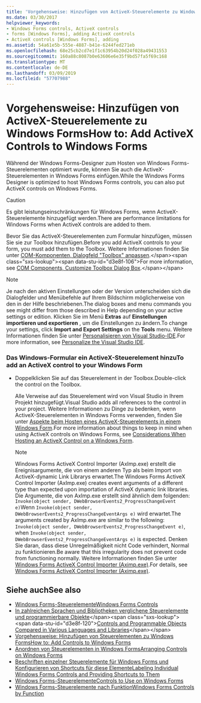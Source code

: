 ```yaml
---
title: 'Vorgehensweise: Hinzufügen von ActiveX-Steuerelemente zu Windows Forms'
ms.date: 03/30/2017
helpviewer_keywords:
- Windows Forms controls, ActiveX controls
- forms [Windows Forms], adding ActiveX controls
- ActiveX controls [Windows Forms], adding
ms.assetid: 54a61e5b-555e-4887-b41e-6244fed271eb
ms.openlocfilehash: 68e25cb2cd7e1f1c63954b20d24f028a49431553
ms.sourcegitcommit: 160a88c8087b0e63606e6e35f9bd57fa5f69c168
ms.translationtype: MT
ms.contentlocale: de-DE
ms.lasthandoff: 03/09/2019
ms.locfileid: "57707988"
---
```

# <a name="how-to-add-activex-controls-to-windows-forms"></a><span data-ttu-id="d3e8f-102">Vorgehensweise: Hinzufügen von ActiveX-Steuerelemente zu Windows Forms</span><span class="sxs-lookup"><span data-stu-id="d3e8f-102">How to: Add ActiveX Controls to Windows Forms</span></span>
<span data-ttu-id="d3e8f-103">Während der Windows Forms-Designer zum Hosten von Windows Forms-Steuerelementen optimiert wurde, können Sie auch die ActiveX-Steuerelementen in Windows Forms einfügen.</span><span class="sxs-lookup"><span data-stu-id="d3e8f-103">While the Windows Forms Designer is optimized to host Windows Forms controls, you can also put ActiveX controls on Windows Forms.</span></span>  
  
> [!CAUTION]
>  <span data-ttu-id="d3e8f-104">Es gibt leistungseinschränkungen für Windows Forms, wenn ActiveX-Steuerelemente hinzugefügt werden.</span><span class="sxs-lookup"><span data-stu-id="d3e8f-104">There are performance limitations for Windows Forms when ActiveX controls are added to them.</span></span>  
  
 <span data-ttu-id="d3e8f-105">Bevor Sie das ActiveX-Steuerelementen zum Formular hinzufügen, müssen Sie sie zur Toolbox hinzufügen.</span><span class="sxs-lookup"><span data-stu-id="d3e8f-105">Before you add ActiveX controls to your form, you must add them to the Toolbox.</span></span> <span data-ttu-id="d3e8f-106">Weitere Informationen finden Sie unter [COM-Komponenten, Dialogfeld "Toolbox" anpassen](https://docs.microsoft.com/previous-versions/visualstudio/visual-studio-2010/cby6tzh5(v=vs.100)).</span><span class="sxs-lookup"><span data-stu-id="d3e8f-106">For more information, see [COM Components, Customize Toolbox Dialog Box](https://docs.microsoft.com/previous-versions/visualstudio/visual-studio-2010/cby6tzh5(v=vs.100)).</span></span>  
  
> [!NOTE]
>  <span data-ttu-id="d3e8f-107">Je nach den aktiven Einstellungen oder der Version unterscheiden sich die Dialogfelder und Menübefehle auf Ihrem Bildschirm möglicherweise von den in der Hilfe beschriebenen.</span><span class="sxs-lookup"><span data-stu-id="d3e8f-107">The dialog boxes and menu commands you see might differ from those described in Help depending on your active settings or edition.</span></span> <span data-ttu-id="d3e8f-108">Klicken Sie im Menü **Extras** auf **Einstellungen importieren und exportieren** , um die Einstellungen zu ändern.</span><span class="sxs-lookup"><span data-stu-id="d3e8f-108">To change your settings, click **Import and Export Settings** on the **Tools** menu.</span></span> <span data-ttu-id="d3e8f-109">Weitere Informationen finden Sie unter [Personalisieren von Visual Studio-IDE](/visualstudio/ide/personalizing-the-visual-studio-ide).</span><span class="sxs-lookup"><span data-stu-id="d3e8f-109">For more information, see [Personalize the Visual Studio IDE](/visualstudio/ide/personalizing-the-visual-studio-ide).</span></span>  
  
### <a name="to-add-an-activex-control-to-your-windows-form"></a><span data-ttu-id="d3e8f-110">Das Windows-Formular ein ActiveX-Steuerelement hinzu</span><span class="sxs-lookup"><span data-stu-id="d3e8f-110">To add an ActiveX control to your Windows Form</span></span>  
  
-   <span data-ttu-id="d3e8f-111">Doppelklicken Sie auf das Steuerelement in der Toolbox.</span><span class="sxs-lookup"><span data-stu-id="d3e8f-111">Double-click the control on the Toolbox.</span></span>  
  
     <span data-ttu-id="d3e8f-112">Alle Verweise auf das Steuerelement wird von Visual Studio in Ihrem Projekt hinzugefügt.</span><span class="sxs-lookup"><span data-stu-id="d3e8f-112">Visual Studio adds all references to the control in your project.</span></span> <span data-ttu-id="d3e8f-113">Weitere Informationen zu Dinge zu bedenken, wenn ActiveX-Steuerelementen in Windows Forms verwenden, finden Sie unter [Aspekte beim Hosten eines ActiveX-Steuerelements in einem Windows Form](considerations-when-hosting-an-activex-control-on-a-windows-form.md).</span><span class="sxs-lookup"><span data-stu-id="d3e8f-113">For more information about things to keep in mind when using ActiveX controls on Windows Forms, see [Considerations When Hosting an ActiveX Control on a Windows Form](considerations-when-hosting-an-activex-control-on-a-windows-form.md).</span></span>  
  
    > [!NOTE]
    >  <span data-ttu-id="d3e8f-114">Windows Forms ActiveX Control Importer (AxImp.exe) erstellt die Ereignisargumente, die von einem anderen Typ als beim Import von ActiveX-dynamic Link Librarys erwartet.</span><span class="sxs-lookup"><span data-stu-id="d3e8f-114">The Windows Forms ActiveX Control Importer (AxImp.exe) creates event arguments of a different type than expected upon importation of ActiveX dynamic link libraries.</span></span> <span data-ttu-id="d3e8f-115">Die Argumente, die von AxImp.exe erstellt sind ähnlich dem folgenden: `Invoke(object sender, DWebBrowserEvents2_ProgressChangeEvent e)`Wenn `Invoke(object sender, DWebBrowserEvents2_ProgressChangeEventArgs e)` wird erwartet.</span><span class="sxs-lookup"><span data-stu-id="d3e8f-115">The arguments created by AxImp.exe are similar to the following: `Invoke(object sender, DWebBrowserEvents2_ProgressChangeEvent e)`, when `Invoke(object sender, DWebBrowserEvents2_ProgressChangeEventArgs e)` is expected.</span></span> <span data-ttu-id="d3e8f-116">Denken Sie daran, dass diese Unregelmäßigkeit nicht Code verhindert, Normal zu funktionieren.</span><span class="sxs-lookup"><span data-stu-id="d3e8f-116">Be aware that this irregularity does not prevent code from functioning normally.</span></span> <span data-ttu-id="d3e8f-117">Weitere Informationen finden Sie unter [Windows Forms ActiveX Control Importer (Aximp.exe)](../../tools/aximp-exe-windows-forms-activex-control-importer.md).</span><span class="sxs-lookup"><span data-stu-id="d3e8f-117">For details, see [Windows Forms ActiveX Control Importer (Aximp.exe)](../../tools/aximp-exe-windows-forms-activex-control-importer.md).</span></span>  
  
## <a name="see-also"></a><span data-ttu-id="d3e8f-118">Siehe auch</span><span class="sxs-lookup"><span data-stu-id="d3e8f-118">See also</span></span>
- [<span data-ttu-id="d3e8f-119">Windows Forms-Steuerelemente</span><span class="sxs-lookup"><span data-stu-id="d3e8f-119">Windows Forms Controls</span></span>](index.md)
- <span data-ttu-id="d3e8f-120">[In zahlreichen Sprachen und Bibliotheken verglichene Steuerelemente und programmierbare Objekte](https://docs.microsoft.com/previous-versions/visualstudio/visual-studio-2010/0061wezk(v=vs.100))</span><span class="sxs-lookup"><span data-stu-id="d3e8f-120">[Controls and Programmable Objects Compared in Various Languages and Libraries](https://docs.microsoft.com/previous-versions/visualstudio/visual-studio-2010/0061wezk(v=vs.100))</span></span>
- [<span data-ttu-id="d3e8f-121">Vorgehensweise: Hinzufügen von Steuerelementen zu Windows Forms</span><span class="sxs-lookup"><span data-stu-id="d3e8f-121">How to: Add Controls to Windows Forms</span></span>](how-to-add-controls-to-windows-forms.md)
- [<span data-ttu-id="d3e8f-122">Anordnen von Steuerelementen in Windows Forms</span><span class="sxs-lookup"><span data-stu-id="d3e8f-122">Arranging Controls on Windows Forms</span></span>](arranging-controls-on-windows-forms.md)
- [<span data-ttu-id="d3e8f-123">Beschriften einzelner Steuerelemente für Windows Forms und Konfigurieren von Shortcuts für diese Elemente</span><span class="sxs-lookup"><span data-stu-id="d3e8f-123">Labeling Individual Windows Forms Controls and Providing Shortcuts to Them</span></span>](labeling-individual-windows-forms-controls-and-providing-shortcuts-to-them.md)
- [<span data-ttu-id="d3e8f-124">Windows Forms-Steuerelemente</span><span class="sxs-lookup"><span data-stu-id="d3e8f-124">Controls to Use on Windows Forms</span></span>](controls-to-use-on-windows-forms.md)
- [<span data-ttu-id="d3e8f-125">Windows Forms-Steuerelemente nach Funktion</span><span class="sxs-lookup"><span data-stu-id="d3e8f-125">Windows Forms Controls by Function</span></span>](windows-forms-controls-by-function.md)
